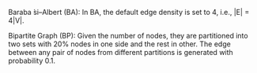 Baraba ́si–Albert (BA): 
In BA, the default edge density is set to 4, i.e., |E| = 4|V|. 

Bipartite Graph (BP): 
Given the number of nodes, they are partitioned into two sets with 20% nodes in one side and the rest in other. 
The edge between any pair of nodes from different partitions is generated with probability 0.1. 
